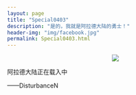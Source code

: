 ```yaml
---
layout: page
title: "Special0403"
description: "是的，我就是阿拉德大陆的勇士！"
header-img: "img/facebook.jpg"
permalink: Special0403.html
---
```


<head>
    <bgsound src="http://7xo125.com1.z0.glb.clouddn.com/%E7%94%9F%E6%97%A5%E5%BF%AB%E4%B9%90%E6%AD%8C(%E9%92%A2%E7%90%B4%E7%BA%AF%E9%9F%B3%E4%B9%90).mp3" loop="-1">
</head>

<center>
    <p><img src="http://7xo125.com1.z0.glb.clouddn.com/disturbancen.png" align="center"></p>
</center>

阿拉德大陆正在载入中

——DisturbanceN

